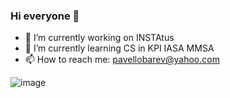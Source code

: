 
### Hi everyone 🤍

- 🔭 I’m currently working on INSTAtus
- 🌱 I’m currently learning CS in KPI IASA MMSA
- 📫 How to reach me: pavellobarev@yahoo.com

![image](https://user-images.githubusercontent.com/34250546/143419326-18a89290-fb0d-4d05-8c22-070e0cf823e6.png)
